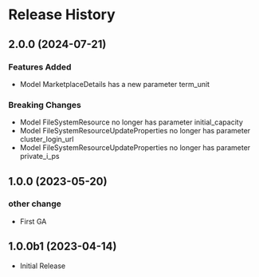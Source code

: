 # Release History

## 2.0.0 (2024-07-21)

### Features Added

  - Model MarketplaceDetails has a new parameter term_unit

### Breaking Changes

  - Model FileSystemResource no longer has parameter initial_capacity
  - Model FileSystemResourceUpdateProperties no longer has parameter cluster_login_url
  - Model FileSystemResourceUpdateProperties no longer has parameter private_i_ps

## 1.0.0 (2023-05-20)

### other change

  - First GA

## 1.0.0b1 (2023-04-14)

* Initial Release
